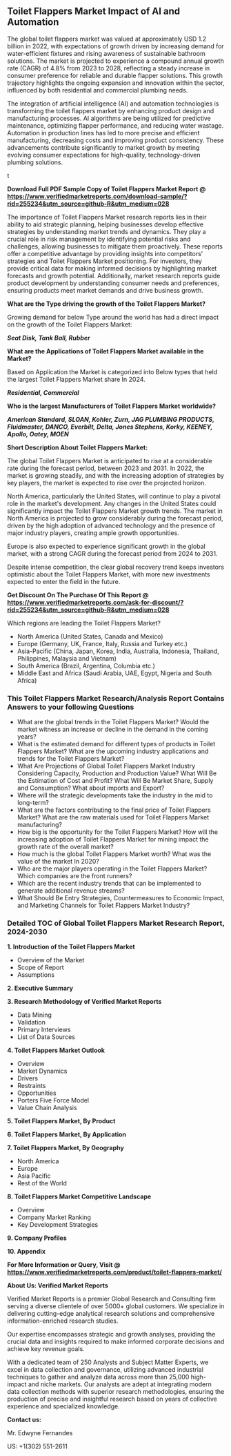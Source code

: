 <h2>Toilet Flappers Market Impact of AI and Automation</h2><p>The global toilet flappers market was valued at approximately USD 1.2 billion in 2022, with expectations of growth driven by increasing demand for water-efficient fixtures and rising awareness of sustainable bathroom solutions. The market is projected to experience a compound annual growth rate (CAGR) of 4.8% from 2023 to 2028, reflecting a steady increase in consumer preference for reliable and durable flapper solutions. This growth trajectory highlights the ongoing expansion and innovation within the sector, influenced by both residential and commercial plumbing needs.</p><p>The integration of artificial intelligence (AI) and automation technologies is transforming the toilet flappers market by enhancing product design and manufacturing processes. AI algorithms are being utilized for predictive maintenance, optimizing flapper performance, and reducing water wastage. Automation in production lines has led to more precise and efficient manufacturing, decreasing costs and improving product consistency. These advancements contribute significantly to market growth by meeting evolving consumer expectations for high-quality, technology-driven plumbing solutions.</p>t</p><p id="" class=""><strong>Download Full PDF Sample Copy of Toilet Flappers Market Report @ <a href="https://www.verifiedmarketreports.com/download-sample/?rid=255234&utm_source=github-R&utm_medium=028" target="_blank">https://www.verifiedmarketreports.com/download-sample/?rid=255234&utm_source=github-R&utm_medium=028</a></strong></p><p>The importance of&nbsp;Toilet Flappers Market research reports lies in their ability to aid strategic planning, helping businesses develop effective strategies by understanding market trends and dynamics. They play a crucial role in risk management by identifying potential risks and challenges, allowing businesses to mitigate them proactively. These reports offer a competitive advantage by providing insights into competitors' strategies and Toilet Flappers Market positioning. For investors, they provide critical data for making informed decisions by highlighting market forecasts and growth potential. Additionally, market research reports guide product development by understanding consumer needs and preferences, ensuring products meet market demands and drive business growth.</p><p><strong>What are the&nbsp;Type driving the growth of the Toilet Flappers Market?</strong></p><p id="" class="">Growing demand for below Type around the world has had a direct impact on the growth of the Toilet Flappers Market:</p><em><strong>Seat Disk, Tank Ball, Rubber</strong></em></p><strong>What are the&nbsp;Applications&nbsp;of Toilet Flappers Market available in the Market?</strong></p><p id="" class="">Based on Application the Market is categorized into Below types that held the largest Toilet Flappers Market share In 2024.</p><em><strong>Residential, Commercial</strong></em></p><strong>Who is the largest Manufacturers of Toilet Flappers Market worldwide?</strong></p><p><em><strong>American Standard, SLOAN, Kohler, Zurn, JAG PLUMBING PRODUCTS, Fluidmaster, DANCO, Everbilt, Delta, Jones Stephens, Korky, KEENEY, Apollo, Oatey, MOEN</strong></em></p><p id="" class=""><strong>Short Description About Toilet Flappers Market:</strong></p><p>The global Toilet Flappers Market is anticipated to rise at a considerable rate during the forecast period, between 2023 and 2031. In 2022, the market is growing steadily, and with the increasing adoption of strategies by key players, the market is expected to rise over the projected horizon.</p><p>North America, particularly the United States, will continue to play a pivotal role in the market's development. Any changes in the United States could significantly impact the Toilet Flappers Market growth trends. The market in North America is projected to grow considerably during the forecast period, driven by the high adoption of advanced technology and the presence of major industry players, creating ample growth opportunities.</p><p>Europe is also expected to experience significant growth in the global market, with a strong CAGR during the forecast period from 2024 to 2031.</p><p>Despite intense competition, the clear global recovery trend keeps investors optimistic about the Toilet Flappers Market, with more new investments expected to enter the field in the future.</p><p id="" class=""><strong>Get Discount On The Purchase Of This Report @ <a href="https://www.verifiedmarketreports.com/ask-for-discount/?rid=255234&utm_source=github-R&utm_medium=028" target="_blank">https://www.verifiedmarketreports.com/ask-for-discount/?rid=255234&utm_source=github-R&utm_medium=028</a></strong></p>Which regions are leading the Toilet Flappers Market?</p><ul><li>North America (United States, Canada and Mexico)</li><li>Europe (Germany, UK, France, Italy, Russia and Turkey etc.)</li><li>Asia-Pacific (China, Japan, Korea, India, Australia, Indonesia, Thailand, Philippines, Malaysia and Vietnam)</li><li>South America (Brazil, Argentina, Columbia etc.)</li><li>Middle East and Africa (Saudi Arabia, UAE, Egypt, Nigeria and South Africa)</li></ul><h3 id="" class="">This Toilet Flappers Market Research/Analysis Report Contains Answers to your following Questions</h3><ul><li>What are the global trends in the Toilet Flappers Market? Would the market witness an increase or decline in the demand in the coming years?</li><li>What is the estimated demand for different types of products in Toilet Flappers Market? What are the upcoming industry applications and trends for the Toilet Flappers Market?</li><li>What Are Projections of Global Toilet Flappers Market Industry Considering Capacity, Production and Production Value? What Will Be the Estimation of Cost and Profit? What Will Be Market Share, Supply and Consumption? What about imports and Export?</li><li>Where will the strategic developments take the industry in the mid to long-term?</li><li>What are the factors contributing to the final price of Toilet Flappers Market? What are the raw materials used for Toilet Flappers Market manufacturing?</li><li>How big is the opportunity for the Toilet Flappers Market? How will the increasing adoption of Toilet Flappers Market for mining impact the growth rate of the overall market?</li><li>How much is the global Toilet Flappers Market worth? What was the value of the market In 2020?</li><li>Who are the major players operating in the Toilet Flappers Market? Which companies are the front runners?</li><li>Which are the recent industry trends that can be implemented to generate additional revenue streams?</li><li>What Should Be Entry Strategies, Countermeasures to Economic Impact, and Marketing Channels for Toilet Flappers Market Industry?</li></ul><h3 id="" class="">Detailed TOC of Global Toilet Flappers Market Research Report, 2024-2030</h3><p id="" class=""><strong>1. Introduction of the Toilet Flappers Market</strong></p><ul><li>Overview of the Market</li><li>Scope of Report</li><li>Assumptions</li></ul><p id="" class=""><strong>2. Executive Summary</strong></p><p id="" class=""><strong>3. Research Methodology of Verified Market Reports</strong></p><ul><li>Data Mining</li><li>Validation</li><li>Primary Interviews</li><li>List of Data Sources</li></ul><p id="" class=""><strong>4. Toilet Flappers Market Outlook</strong></p><ul><li>Overview</li><li>Market Dynamics</li><li>Drivers</li><li>Restraints</li><li>Opportunities</li><li>Porters Five Force Model</li><li>Value Chain Analysis</li></ul><p id="" class=""><strong>5. Toilet Flappers Market, By Product</strong></p><p id="" class=""><strong>6. Toilet Flappers Market, By Application</strong></p><p id="" class=""><strong>7. Toilet Flappers Market, By Geography</strong></p><ul><li>North America</li><li>Europe</li><li>Asia Pacific</li><li>Rest of the World</li></ul><p id="" class=""><strong>8. Toilet Flappers Market Competitive Landscape</strong></p><ul><li>Overview</li><li>Company Market Ranking</li><li>Key Development Strategies</li></ul><p id="" class=""><strong>9. Company Profiles</strong></p><p id="" class=""><strong>10. Appendix</strong></p><p id="" class=""><strong>For More Information or Query, Visit @ <a href="https://www.verifiedmarketreports.com/product/toilet-flappers-market/" target="_blank">https://www.verifiedmarketreports.com/product/toilet-flappers-market/</a></strong></p><p id="" class=""><strong>About Us: Verified Market Reports</strong></p><p id="" class="">Verified Market Reports is a premier Global Research and Consulting firm serving a diverse clientele of over 5000+ global customers. We specialize in delivering cutting-edge analytical research solutions and comprehensive information-enriched research studies.</p><p id="" class="">Our expertise encompasses strategic and growth analyses, providing the crucial data and insights required to make informed corporate decisions and achieve key revenue goals.</p><p id="" class="">With a dedicated team of 250 Analysts and Subject Matter Experts, we excel in data collection and governance, utilizing advanced industrial techniques to gather and analyze data across more than 25,000 high-impact and niche markets. Our analysts are adept at integrating modern data collection methods with superior research methodologies, ensuring the production of precise and insightful research based on years of collective experience and specialized knowledge.</p><p id="" class=""><strong>Contact us:</strong></p><p id="" class="">Mr. Edwyne Fernandes</p><p id="" class="">US: +1(302) 551-2611</p>